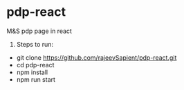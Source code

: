 # pdp-react
M&amp;S pdp page in react

1. Steps to run:
  * git clone https://github.com/rajeevSapient/pdp-react.git
  * cd pdp-react
  * npm install
  * npm run start
